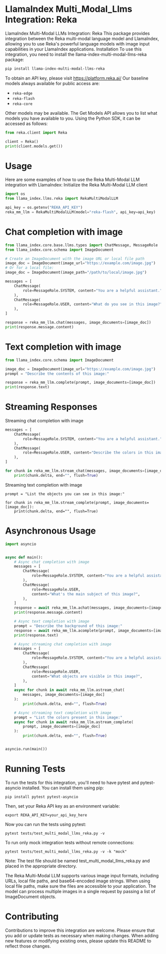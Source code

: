 # LlamaIndex Multi_Modal_Llms Integration: Reka

LlamaIndex Multi-Modal LLMs Integration: Reka
This package provides integration between the Reka multi-modal language model and LlamaIndex, allowing you to use Reka's powerful language models with image input capabilities in your LlamaIndex applications.
Installation
To use this integration, you need to install the llama-index-multi-modal-llms-reka package:

```bash
pip install llama-index-multi-modal-llms-reka
```

To obtain an API key, please visit https://platform.reka.ai/
Our baseline models always available for public access are:

- `reka-edge`
- `reka-flash`
- `reka-core`

Other models may be available. The Get Models API allows you to list what models you have available to you. Using the Python SDK, it can be accessed as follows:

```python
from reka.client import Reka

client = Reka()
print(client.models.get())
```

# Usage

Here are some examples of how to use the Reka Multi-Modal LLM integration with LlamaIndex:
Initialize the Reka Multi-Modal LLM client

```python
import os
from llama_index.llms.reka import RekaMultiModalLLM

api_key = os.getenv("REKA_API_KEY")
reka_mm_llm = RekaMultiModalLLM(model="reka-flash", api_key=api_key)
```

# Chat completion with image

```python
from llama_index.core.base.llms.types import ChatMessage, MessageRole
from llama_index.core.schema import ImageDocument

# Create an ImageDocument with the image URL or local file path
image_doc = ImageDocument(image_url="https://example.com/image.jpg")
# Or for a local file:
image_doc = ImageDocument(image_path="/path/to/local/image.jpg")

messages = [
    ChatMessage(
        role=MessageRole.SYSTEM, content="You are a helpful assistant."
    ),
    ChatMessage(
        role=MessageRole.USER, content="What do you see in this image?"
    ),
]

response = reka_mm_llm.chat(messages, image_documents=[image_doc])
print(response.message.content)
```

# Text completion with image

```python
from llama_index.core.schema import ImageDocument

image_doc = ImageDocument(image_url="https://example.com/image.jpg")
prompt = "Describe the contents of this image:"

response = reka_mm_llm.complete(prompt, image_documents=[image_doc])
print(response.text)
```

# Streaming Responses

Streaming chat completion with image

```python
messages = [
    ChatMessage(
        role=MessageRole.SYSTEM, content="You are a helpful assistant."
    ),
    ChatMessage(
        role=MessageRole.USER, content="Describe the colors in this image."
    ),
]

for chunk in reka_mm_llm.stream_chat(messages, image_documents=[image_doc]):
    print(chunk.delta, end="", flush=True)
```

Streaming text completion with image

```
prompt = "List the objects you can see in this image:"

for chunk in reka_mm_llm.stream_complete(prompt, image_documents=[image_doc]):
    print(chunk.delta, end="", flush=True)
```

# Asynchronous Usage

```python
import asyncio


async def main():
    # Async chat completion with image
    messages = [
        ChatMessage(
            role=MessageRole.SYSTEM, content="You are a helpful assistant."
        ),
        ChatMessage(
            role=MessageRole.USER,
            content="What's the main subject of this image?",
        ),
    ]
    response = await reka_mm_llm.achat(messages, image_documents=[image_doc])
    print(response.message.content)

    # Async text completion with image
    prompt = "Describe the background of this image:"
    response = await reka_mm_llm.acomplete(prompt, image_documents=[image_doc])
    print(response.text)

    # Async streaming chat completion with image
    messages = [
        ChatMessage(
            role=MessageRole.SYSTEM, content="You are a helpful assistant."
        ),
        ChatMessage(
            role=MessageRole.USER,
            content="What objects are visible in this image?",
        ),
    ]
    async for chunk in await reka_mm_llm.astream_chat(
        messages, image_documents=[image_doc]
    ):
        print(chunk.delta, end="", flush=True)

    # Async streaming text completion with image
    prompt = "List the colors present in this image:"
    async for chunk in await reka_mm_llm.astream_complete(
        prompt, image_documents=[image_doc]
    ):
        print(chunk.delta, end="", flush=True)


asyncio.run(main())
```

# Running Tests

To run the tests for this integration, you'll need to have pytest and pytest-asyncio installed. You can install them using pip:

```
pip install pytest pytest-asyncio
```

Then, set your Reka API key as an environment variable:

```
export REKA_API_KEY=your_api_key_here
```

Now you can run the tests using pytest:

```
pytest tests/test_multi_modal_llms_reka.py -v
```

To run only mock integration tests without remote connections:

```
pytest tests/test_multi_modal_llms_reka.py -v -k "mock"
```

Note: The test file should be named test_multi_modal_llms_reka.py and placed in the appropriate directory.

The Reka Multi-Modal LLM supports various image input formats, including URLs, local file paths, and base64-encoded image strings.
When using local file paths, make sure the files are accessible to your application.
The model can process multiple images in a single request by passing a list of ImageDocument objects.

# Contributing

Contributions to improve this integration are welcome. Please ensure that you add or update tests as necessary when making changes.
When adding new features or modifying existing ones, please update this README to reflect those changes.
